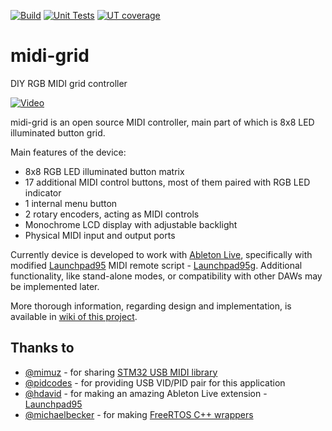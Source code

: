 [![Build](https://github.com/zukaitis/midi-grid/workflows/Build/badge.svg)](https://github.com/zukaitis/midi-grid/actions?query=workflow%3A%22Build%22) [![Unit Tests](https://github.com/zukaitis/midi-grid/workflows/Unit%20Tests/badge.svg)](https://github.com/zukaitis/midi-grid/actions?query=workflow%3A%22Unit+Tests%22) [![UT coverage](https://codecov.io/github/zukaitis/midi-grid/coverage.svg?branch=master)](https://codecov.io/github/zukaitis/midi-grid?branch=master)
# midi-grid
DIY RGB MIDI grid controller

[![Video](https://img.youtube.com/vi/mxI5Q21d1T0/0.jpg)](https://youtu.be/mxI5Q21d1T0 "Demo video")

midi-grid is an open source MIDI controller, main part of which is 8x8 LED illuminated button grid.

Main features of the device:
- 8x8 RGB LED illuminated button matrix
- 17 additional MIDI control buttons, most of them paired with RGB LED indicator
- 1 internal menu button
- 2 rotary encoders, acting as MIDI controls
- Monochrome LCD display with adjustable backlight
- Physical MIDI input and output ports

Currently device is developed to work with [Ableton Live](https://www.ableton.com/en/live/),
specifically with modified [Launchpad95](http://motscousus.com/stuff/2011-07_Novation_Launchpad_Ableton_Live_Scripts/)
MIDI remote script - [Launchpad95g](https://github.com/zukaitis/Launchpad95g). Additional functionality, like stand-alone modes,
or compatibility with other DAWs may be implemented later.

More thorough information, regarding design and implementation, is available in [wiki of this project](https://github.com/zukaitis/midi-grid/wiki).

## Thanks to
- [@mimuz](https://github.com/mimuz) - for sharing [STM32 USB MIDI library](https://github.com/mimuz/mimuz-tuch)
- [@pidcodes](https://github.com/pidcodes) - for providing USB VID/PID pair for this application
- [@hdavid](https://github.com/hdavid) - for making an amazing Ableton Live extension - [Launchpad95](https://github.com/hdavid/Launchpad95)
- [@michaelbecker](https://github.com/michaelbecker) - for making [FreeRTOS C++ wrappers](https://michaelbecker.github.io/freertos-addons)
